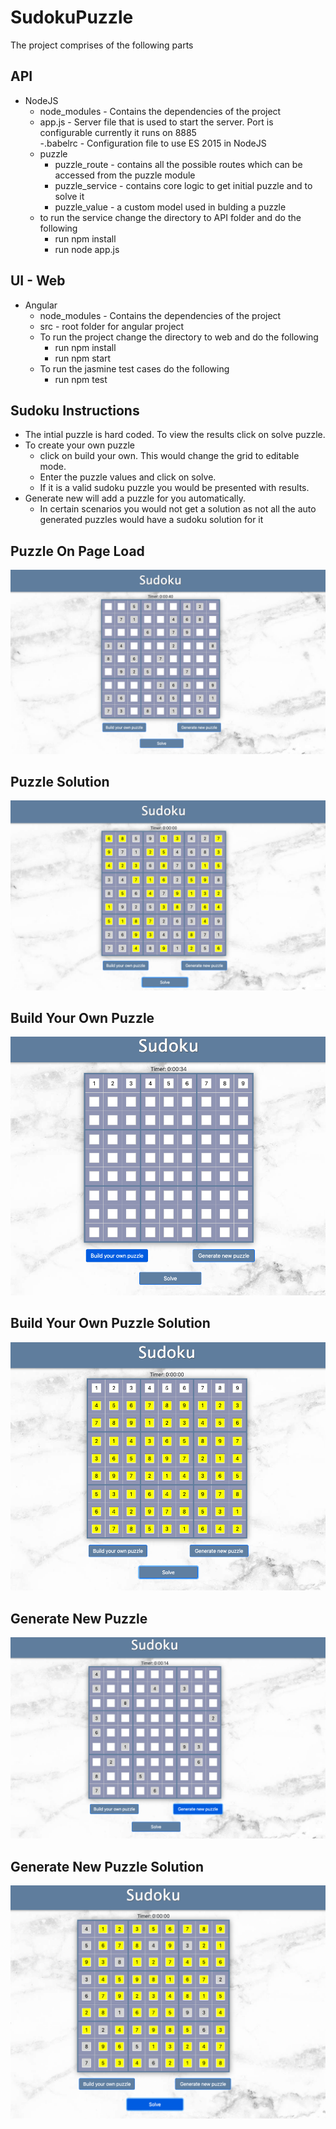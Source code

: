 # SudokuPuzzle

The project comprises of the following parts
## API 
- NodeJS
	- node_modules - Contains the dependencies of the project
  - app.js - Server file that is used to start the server. Port is configurable currently it runs on 8885  
  -.babelrc - Configuration file to use ES 2015 in NodeJS
  - puzzle
    - puzzle_route - contains all the possible routes which can be accessed from the puzzle module
    - puzzle_service - contains core logic to get initial puzzle and to solve it
    - puzzle_value - a custom model used in bulding a puzzle
  - to run the service change the directory to API folder and do the following
    - run npm install
    - run node app.js
## UI - Web 
- Angular
  - node_modules - Contains the dependencies of the project
  - src - root folder for angular project
  - To run the project change the directory to web and do the following
    - run npm install 
    - run npm start
  - To run the jasmine test cases do the following
    - run npm test

## Sudoku Instructions
  - The intial puzzle is hard coded. To view the results click on solve puzzle.
  - To create your own puzzle 
    - click on build your own. This would change the grid to editable mode. 
    - Enter the puzzle values and click on solve. 
    - If it is a valid sudoku puzzle you would be presented with results.  
  - Generate new will add a puzzle for you automatically.  
    - In certain scenarios you would not get a solution as not all the auto generated puzzles would have a sudoku solution for it  
  ## Puzzle On Page Load
![Screenshot](https://github.com/aniladevareddyca/SudokuPuzzle/blob/master/web/src/assets/puzzle_on_page_load.png?raw=true)

  ## Puzzle Solution
  ![Screenshot](https://github.com/aniladevareddyca/SudokuPuzzle/blob/master/web/src/assets/puzzle_solution_on_page_load.png?raw=true)
  
  ## Build Your Own Puzzle
  ![Screenshot](https://github.com/aniladevareddyca/SudokuPuzzle/blob/master/web/src/assets/build_you_own_puzzle.png?raw=true)

  ## Build Your Own Puzzle Solution
  ![Screenshot](https://github.com/aniladevareddyca/SudokuPuzzle/blob/master/web/src/assets/build_you_own_puzzle_solution.png?raw=true)
  
  ## Generate New Puzzle
  ![Screenshot](https://github.com/aniladevareddyca/SudokuPuzzle/blob/master/web/src/assets/generate_new_puzzle.png?raw=true)
  
  ## Generate New Puzzle Solution
  ![Screenshot](https://github.com/aniladevareddyca/SudokuPuzzle/blob/master/web/src/assets/generate_new_puzzle_solution.png)

